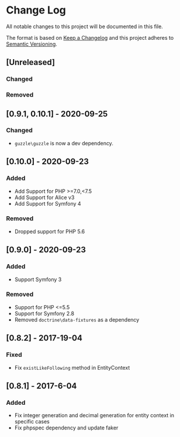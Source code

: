 # Change Log
All notable changes to this project will be documented in this file.

The format is based on [Keep a Changelog](http://keepachangelog.com/)
and this project adheres to [Semantic Versioning](http://semver.org/).

## [Unreleased]
### Changed

### Removed

## [0.9.1, 0.10.1] - 2020-09-25
### Changed
- `guzzle\guzzle` is now a dev dependency.

## [0.10.0] - 2020-09-23
### Added
- Add Support for PHP >=7.0,<7.5
- Add Support for Alice v3
- Add Support for Symfony 4

### Removed
- Dropped support for PHP 5.6

## [0.9.0] - 2020-09-23

### Added
- Support Symfony 3

### Removed
- Support for PHP <=5.5
- Support for Symfony 2.8
- Removed `doctrine\data-fixtures` as a dependency

## [0.8.2] - 2017-19-04

### Fixed
- Fix `existLikeFollowing` method in EntityContext

## [0.8.1] - 2017-6-04
### Added
- Fix integer generation and decimal generation for entity context in specific cases
- Fix phpspec dependency and update faker
